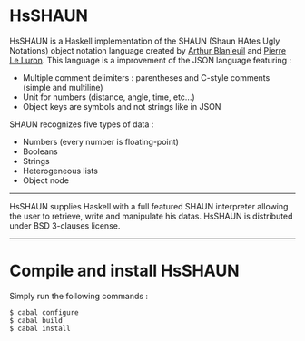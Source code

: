 HsSHAUN
=======

HsSHAUN is a Haskell implementation of the SHAUN (Shaun HAtes Ugly Notations) object notation language created by [Arthur Blanleuil](https://github.com/Shumush) and [Pierre Le Luron](https://github.com/PLeLuron). This language is a improvement of the JSON language featuring :

* Multiple comment delimiters : parentheses and C-style comments (simple and multiline)
* Unit for numbers (distance, angle, time, etc...)
* Object keys are symbols and not strings like in JSON

SHAUN recognizes five types of data :

* Numbers (every number is floating-point)
* Booleans
* Strings
* Heterogeneous lists
* Object node

----------

HsSHAUN supplies Haskell with a full featured SHAUN interpreter allowing the user to retrieve, write and manipulate his datas. HsSHAUN is distributed under BSD 3-clauses license.

---------

Compile and install HsSHAUN
===========================

Simply run the following commands :

```
$ cabal configure
$ cabal build
$ cabal install
```
